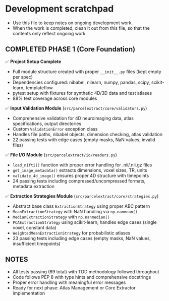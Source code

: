 # Development scratchpad

- Use this file to keep notes on ongoing development work.
- When the work is completed, clean it out from this file, so that the contents only reflect ongoing work.

## COMPLETED PHASE 1 (Core Foundation)

✅ **Project Setup Complete**
- Full module structure created with proper `__init__.py` files (kept empty per spec)
- Dependencies configured: nibabel, nilearn, numpy, pandas, scipy, scikit-learn, templateflow
- pytest setup with fixtures for synthetic 4D/3D data and test atlases
- 88% test coverage across core modules

✅ **Input Validation Module** (`src/parcelextract/core/validators.py`)
- Comprehensive validation for 4D neuroimaging data, atlas specifications, output directories
- Custom `ValidationError` exception class
- Handles file paths, nibabel objects, dimension checking, atlas validation
- 22 passing tests with edge cases (empty masks, NaN values, invalid files)

✅ **File I/O Module** (`src/parcelextract/io/readers.py`) 
- `load_nifti()` function with proper error handling for .nii/.nii.gz files
- `get_image_metadata()` extracts dimensions, voxel sizes, TR, units
- `validate_4d_image()` ensures proper 4D structure with timepoints
- 24 passing tests including compressed/uncompressed formats, metadata extraction

✅ **Extraction Strategies Module** (`src/parcelextract/core/strategies.py`)
- Abstract base class `ExtractionStrategy` using proper ABC pattern
- `MeanExtractionStrategy` with NaN handling via `np.nanmean()`
- `MedianExtractionStrategy` with `np.nanmedian()`
- `PCAExtractionStrategy` using scikit-learn, handles edge cases (single voxel, constant data)
- `WeightedMeanExtractionStrategy` for probabilistic atlases
- 23 passing tests including edge cases (empty masks, NaN values, insufficient timepoints)

## NOTES
- All tests passing (69 total) with TDD methodology followed throughout
- Code follows PEP 8 with type hints and comprehensive docstrings  
- Proper error handling with meaningful error messages
- Ready for next phase: Atlas Management or Core Extractor implementation
